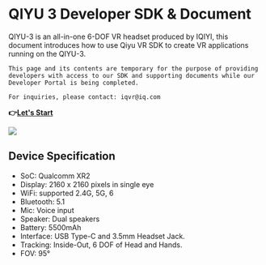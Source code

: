 # QIYU 3 Developer SDK & Document
QIYU-3 is an all-in-one 6-DOF VR headset produced by IQIYI, this document introduces how to use Qiyu VR SDK to create VR applications running on the QIYU-3.

`This page and its contents are temporary for the purpose of providing developers with access to our SDK and supporting documents while our Developer Portal is being completed.`

`For inquiries, please contact: iqvr@iq.com`

**:point_right:[Let's Start](https://github.com/iQIYIVR/QIYU_VR_v3/wiki)**

![](https://github.com/iQIYIVR/QIYU_VR_v3/blob/main/img/home.about.qiyu3.device.png)

## Device Specification

* SoC: Qualcomm XR2
* Display: 2160 x 2160 pixels in single eye
* WiFi: supported 2.4G, 5G, 6
* Bluetooth: 5.1
* Mic: Voice input
* Speaker: Dual speakers
* Battery: 5500mAh
* Interface: USB Type-C and 3.5mm Headset Jack.
* Tracking: Inside-Out, 6 DOF of Head and Hands.
* FOV: 95°
